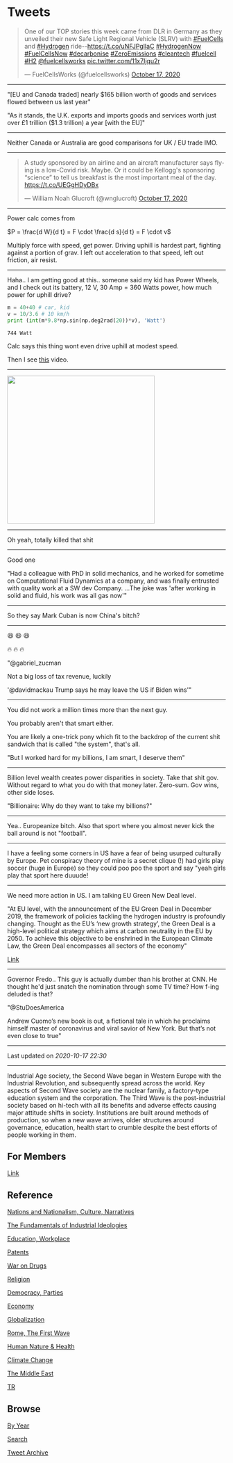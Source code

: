 # Tweets

<blockquote class="twitter-tweet"><p lang="en" dir="ltr">One of our TOP stories this week came from DLR in Germany as they unveiled their new Safe Light Regional Vehicle (SLRV) with <a href="https://twitter.com/hashtag/FuelCells?src=hash&amp;ref_src=twsrc%5Etfw">#FuelCells</a> and <a href="https://twitter.com/hashtag/Hydrogen?src=hash&amp;ref_src=twsrc%5Etfw">#Hydrogen</a> ride--<a href="https://t.co/uNFJPglIaC">https://t.co/uNFJPglIaC</a> <a href="https://twitter.com/hashtag/HydrogenNow?src=hash&amp;ref_src=twsrc%5Etfw">#HydrogenNow</a> <a href="https://twitter.com/hashtag/FuelCellsNow?src=hash&amp;ref_src=twsrc%5Etfw">#FuelCellsNow</a> <a href="https://twitter.com/hashtag/decarbonise?src=hash&amp;ref_src=twsrc%5Etfw">#decarbonise</a> <a href="https://twitter.com/hashtag/ZeroEmissions?src=hash&amp;ref_src=twsrc%5Etfw">#ZeroEmissions</a> <a href="https://twitter.com/hashtag/cleantech?src=hash&amp;ref_src=twsrc%5Etfw">#cleantech</a> <a href="https://twitter.com/hashtag/fuelcell?src=hash&amp;ref_src=twsrc%5Etfw">#fuelcell</a> <a href="https://twitter.com/hashtag/H2?src=hash&amp;ref_src=twsrc%5Etfw">#H2</a> <a href="https://twitter.com/fuelcellsworks?ref_src=twsrc%5Etfw">@fuelcellsworks</a> <a href="https://t.co/11x7Ijqu2r">pic.twitter.com/11x7Ijqu2r</a></p>&mdash; FuelCellsWorks (@fuelcellsworks) <a href="https://twitter.com/fuelcellsworks/status/1317363968588025856?ref_src=twsrc%5Etfw">October 17, 2020</a></blockquote> <script async src="https://platform.twitter.com/widgets.js" charset="utf-8"></script>

---

"[EU and Canada traded] nearly $165 billion worth of goods and services
flowed between us last year"

"As it stands, the U.K. exports and imports goods and services worth
just over £1 trillion ($1.3 trillion) a year [with the EU]"

---

Neither Canada or Australia are good comparisons for UK / EU trade IMO.

---

<blockquote class="twitter-tweet"><p lang="en" dir="ltr">A study sponsored by an airline and an aircraft manufacturer says flying is a low-Covid risk. Maybe. Or it could be Kellogg&#39;s sponsoring “science” to tell us breakfast is the most important meal of the day. <a href="https://t.co/UEGgHDyDBx">https://t.co/UEGgHDyDBx</a></p>&mdash; William Noah Glucroft (@wnglucroft) <a href="https://twitter.com/wnglucroft/status/1317488552712744960?ref_src=twsrc%5Etfw">October 17, 2020</a></blockquote> <script async src="https://platform.twitter.com/widgets.js" charset="utf-8"></script>

---

Power calc comes from

$P = \frac{d W}{d t} = F \cdot \frac{d s}{d t} = F \cdot v$

Multiply force with speed, get power. Driving uphill is hardest part,
fighting against a portion of grav. I left out acceleration to that
speed, left out friction, air resist.

---

Haha.. I am getting good at this.. someone said my kid has Power
Wheels, and I check out its battery, 12 V, 30 Amp = 360 Watts power,
how much power for uphill drive?


```python
m = 40+40 # car, kid
v = 10/3.6 # 10 km/h
print (int(m*9.8*np.sin(np.deg2rad(20))*v), 'Watt')
```

```text
744 Watt
```

Calc says this thing wont even drive uphill at modest speed.

Then I see [this](https://www.youtube.com/watch?v=MiNARVZQopk&t=320s) video.

---

<img width="340" src="https://drive.google.com/uc?export=view&id=1-6gUNTFEYg1dQ6wrYTonoOmYmrVTYPox"/>

---

Oh yeah, totally killed that shit

---

Good one 

"Had a colleague with PhD in solid mechanics, and he worked for
sometime on Computational Fluid Dynamics at a company, and was finally
entrusted with quality work at a SW dev Company. ...The joke was
'after working in solid and fluid, his work was all gas now'"

---

So they say Mark Cuban is now China's bitch?

---

😆 😆 😆

🔥 🔥 🔥 

"@gabriel_zucman

Not a big loss of tax revenue, luckily

'@davidmackau Trump says he may leave the US if Biden wins'"

---

You did not work a million times more than the next guy.

You probably aren't that smart either.

You are likely a one-trick pony which fit to the backdrop of the
current shit sandwich that is called "the system", that's
all. 

"But I worked hard for my billions, I am smart, I deserve them"

---

Billion level wealth creates power disparities in society. Take that
shit gov. Without regard to what you do with that money
later. Zero-sum. Gov wins, other side loses.

"Billionaire: Why do they want to take my billions?"

---

Yea.. Europeanize bitch. Also that sport where you almost never kick
the ball around is not "football".

---

I have a feeling some corners in US have a fear of being usurped
culturally by Europe. Pet conspiracy theory of mine is a secret clique
(!)  had girls play soccer (huge in Europe) so they could poo poo the
sport and say "yeah girls play that sport here duuude!

---

We need more action in US. I am talking EU Green New Deal level.

"At EU level, with the announcement of the EU Green Deal in December
2019, the framework of policies tackling the hydrogen industry is
profoundly changing. Thought as the EU’s ‘new growth strategy’, the
Green Deal is a high-level political strategy which aims at carbon
neutrality in the EU by 2050. To achieve this objective to be
enshrined in the European Climate Law, the Green Deal encompasses all
sectors of the economy"

[Link](https://fchobservatory.eu/sites/default/files/reports/Chapter_3_Policies_070920.pdf)

---

Governor Fredo.. This guy is actually dumber than his brother at
CNN. He thought he'd just snatch the nomination through some TV time?
How f-ing deluded is that?

"@StuDoesAmerica

Andrew Cuomo’s new book is out, a fictional tale in which he proclaims
himself master of coronavirus and viral savior of New York. But that’s
not even close to true"

---

Last updated on *2020-10-17 22:30*

---

Industrial Age society, the Second Wave began in Western Europe with
the Industrial Revolution, and subsequently spread across the
world. Key aspects of Second Wave society are the nuclear family, a
factory-type education system and the corporation. The Third Wave is
the post-industrial society based on hi-tech with all its benefits and
adverse effects causing major attitude shifts in society. Institutions
are built around methods of production, so when a new wave arrives,
older structures around governance, education, health start to crumble
despite the best efforts of people working in them.

## For Members

[Link](https://thirdwave-members.herokuapp.com)

## Reference

[Nations and Nationalism, Culture, Narratives](/2013/02/nations-and-nationalism.md)

[The Fundamentals of Industrial Ideologies](/2011/04/fundamentals-of-industrial-ideologies.md)

[Education, Workplace](2017/09/education-workplace.md)

[Patents](/2018/09/patents.md)

[War on Drugs](/2019/11/war-on-drugs.md)

[Religion](/2015/04/god-religion.md)

[Democracy, Parties](/2016/11/democracy.md)

[Economy](/2018/05/economy.md)

[Globalization](/2018/09/globalization.md)

[Rome, The First Wave](/2017/12/rome.md)

[Human Nature & Health](/2020/07/human-nature.md)

[Climate Change](/2018/12/climate.md)

[The Middle East](/2019/07/middleeast.md)

[TR](../tr)

## Browse

[By Year](years.md)

[Search](search.html)

[Tweet Archive](/tweets/README.md)



